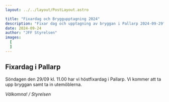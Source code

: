 ```yaml
---
layout: ../../layout/PostLayout.astro

title: "Fixardag och Bryggupptagning 2024"
description: "Fixar dag och upptagning av bryggan i Pallarp 2024-09-29"
date: 2024-09-24
author: "JFF Styrelsen"
images:
  [
  ]
---
```


## Fixardag i Pallarp

Söndagen den 29/09 kl. 11.00 har vi höstfixardag i Pallarp. Vi kommer att ta upp bryggan samt ta in utemöblerna. 

_Välkomna! / Styrelsen_
